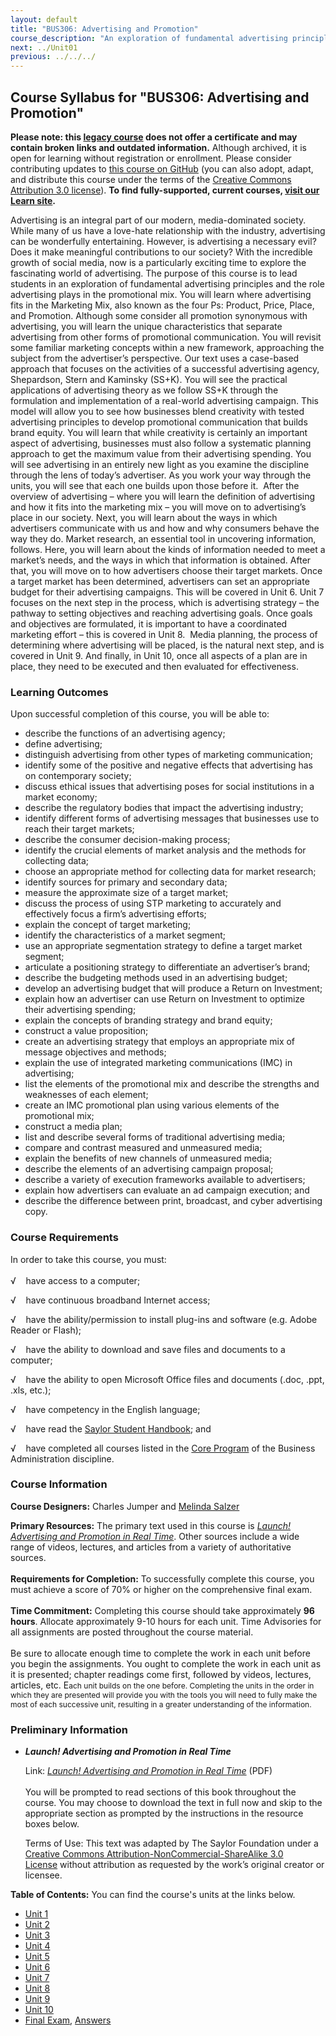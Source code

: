 ```yaml
---
layout: default
title: "BUS306: Advertising and Promotion"
course_description: "An exploration of fundamental advertising principles and the role advertising plays in the promotional mix, with particular emphasis on identifying the unique characteristics of advertising and examining familiar marketing concepts using an advertising framework."
next: ../Unit01
previous: ../../../
---
```

Course Syllabus for "BUS306: Advertising and Promotion"
-------------------------------------------------------

**Please note: this [legacy course](https://sayloracademy.zendesk.com/hc/en-us/articles/206089967) does not offer a certificate and may contain 
broken links and outdated information.** Although archived, it is open 
for learning without registration or enrollment. Please consider contributing 
updates to [this course on GitHub](https://github.com/saylordotorg/course_chem306) 
(you can also adopt, adapt, and distribute this course under the terms of 
the [Creative Commons Attribution 3.0 license](http://creativecommons.org/licenses/by/3.0/)). **To find fully-supported, current courses, [visit our 
Learn site](https://learn.saylor.org).**

Advertising is an integral part of our modern, media-dominated society.
While many of us have a love-hate relationship with the industry,
advertising can be wonderfully entertaining. However, is advertising a
necessary evil? Does it make meaningful contributions to our society?
With the incredible growth of social media, now is a particularly
exciting time to explore the fascinating world of advertising. The
purpose of this course is to lead students in an exploration of
fundamental advertising principles and the role advertising plays in the
promotional mix. You will learn where advertising fits in the Marketing
Mix, also known as the four Ps: Product, Price, Place, and Promotion.
Although some consider all promotion synonymous with advertising, you
will learn the unique characteristics that separate advertising from
other forms of promotional communication. You will revisit some familiar
marketing concepts within a new framework, approaching the subject from
the advertiser’s perspective. Our text uses a case-based approach that
focuses on the activities of a successful advertising agency,
Shepardson, Stern and Kaminsky (SS+K). You will see the practical
applications of advertising theory as we follow SS+K through the
formulation and implementation of a real-world advertising campaign.
This model will allow you to see how businesses blend creativity with
tested advertising principles to develop promotional communication that
builds brand equity. You will learn that while creativity is certainly
an important aspect of advertising, businesses must also follow a
systematic planning approach to get the maximum value from their
advertising spending. You will see advertising in an entirely new light
as you examine the discipline through the lens of today’s advertiser. As
you work your way through the units, you will see that each one builds
upon those before it.  After the overview of advertising – where you
will learn the definition of advertising and how it fits into the
marketing mix – you will move on to advertising’s place in our society.
Next, you will learn about the ways in which advertisers communicate
with us and how and why consumers behave the way they do. Market
research, an essential tool in uncovering information, follows. Here,
you will learn about the kinds of information needed to meet a market’s
needs, and the ways in which that information is obtained. After that,
you will move on to how advertisers choose their target markets. Once a
target market has been determined, advertisers can set an appropriate
budget for their advertising campaigns. This will be covered in Unit 6.
Unit 7 focuses on the next step in the process, which is advertising
strategy – the pathway to setting objectives and reaching advertising
goals. Once goals and objectives are formulated, it is important to have
a coordinated marketing effort – this is covered in Unit 8.  Media
planning, the process of determining where advertising will be placed,
is the natural next step, and is covered in Unit 9. And finally, in Unit
10, once all aspects of a plan are in place, they need to be executed
and then evaluated for effectiveness.

### Learning Outcomes

Upon successful completion of this course, you will be able to:  

-   describe the functions of an advertising agency;
-   define advertising;
-   distinguish advertising from other types of marketing communication;
-   identify some of the positive and negative effects that advertising
    has on contemporary society;
-   discuss ethical issues that advertising poses for social
    institutions in a market economy;
-   describe the regulatory bodies that impact the advertising industry;
-   identify different forms of advertising messages that businesses use
    to reach their target markets;
-   describe the consumer decision-making process;
-   identify the crucial elements of market analysis and the methods for
    collecting data;
-   choose an appropriate method for collecting data for market
    research;
-   identify sources for primary and secondary data;
-   measure the approximate size of a target market;
-   discuss the process of using STP marketing to accurately and
    effectively focus a firm’s advertising efforts;
-   explain the concept of target marketing;
-   identify the characteristics of a market segment;
-   use an appropriate segmentation strategy to define a target market
    segment;
-   articulate a positioning strategy to differentiate an advertiser’s
    brand;
-   describe the budgeting methods used in an advertising budget;
-   develop an advertising budget that will produce a Return on
    Investment;
-   explain how an advertiser can use Return on Investment to optimize
    their advertising spending;
-   explain the concepts of branding strategy and brand equity;
-   construct a value proposition;
-   create an advertising strategy that employs an appropriate mix of
    message objectives and methods;
-   explain the use of integrated marketing communications (IMC) in
    advertising;
-   list the elements of the promotional mix and describe the strengths
    and weaknesses of each element;
-   create an IMC promotional plan using various elements of the
    promotional mix;
-   construct a media plan;
-   list and describe several forms of traditional advertising media;
-   compare and contrast measured and unmeasured media;
-   explain the benefits of new channels of unmeasured media;
-   describe the elements of an advertising campaign proposal;
-   describe a variety of execution frameworks available to advertisers;
-   explain how advertisers can evaluate an ad campaign execution; and
-   describe the difference between print, broadcast, and cyber
    advertising copy.

### Course Requirements

In order to take this course, you must:  
    
 √    have access to a computer;  
  
 √    have continuous broadband Internet access;  
  
 √    have the ability/permission to install plug-ins and software (e.g.
Adobe Reader or Flash);  
  
 √    have the ability to download and save files and documents to a
computer;  
  
 √    have the ability to open Microsoft Office files and documents
(.doc, .ppt, .xls, etc.);  
  
 √    have competency in the English language;  
  
 √    have read the [Saylor Student
Handbook](http://www.saylor.org/site/wp-content/uploads/2012/05/Saylor-StudentHandbook.pdf);
and  
  
 √    have completed all courses listed in the [Core
Program](http://www.saylor.org/majors/business-administration/) of the
Business Administration discipline.

### Course Information

**Course Designers:** Charles Jumper and [Melinda
Salzer](http://www.saylor.org/faculty-o-t/#ProfessorMelindaSalzer)  
  
 **Primary Resources:** The primary text used in this course
is *[Launch! Advertising and Promotion in Real
Time](http://www.saylor.org/site/textbooks/Launch!%20Advertising%20and%20Promotion%20in%20Real%20Time.pdf)*.
Other sources include a wide range of videos, lectures, and articles
from a variety of authoritative sources.  
    
 **Requirements for Completion:** To successfully complete this course,
you must achieve a score of 70% or higher on the comprehensive final
exam.  
    
 **Time Commitment:** Completing this course should take approximately
**96 hours**. Allocate approximately 9-10 hours for each unit. Time
Advisories for all assignments are posted throughout the course
material.  
    
 Be sure to allocate enough time to complete the work in each unit
before you begin the assignments. You ought to complete the work in each
unit as it is presented; chapter readings come first, followed by
videos, lectures, articles, etc. E<span style="font-size: 12px;">ach
unit builds on the one before. Completing the units in the order in
which they are presented will provide you with the tools you will need
to fully make the most of each successive unit, resulting in a greater
understanding of the information.</span>

### Preliminary Information

-   ***Launch! Advertising and Promotion in Real Time***

    Link: *[Launch! Advertising and Promotion in Real
    Time](http://www.saylor.org/site/textbooks/Launch!%20Advertising%20and%20Promotion%20in%20Real%20Time.pdf)*
    (PDF)  
        
     You will be prompted to read sections of this book throughout the
    course. You may choose to download the text in full now and skip to
    the appropriate section as prompted by the instructions in the
    resource boxes below.  
      
     Terms of Use: This text was adapted by The Saylor Foundation under
    a [Creative Commons Attribution-NonCommercial-ShareAlike 3.0
    License](http://creativecommons.org/licenses/by-nc-sa/3.0/) without
    attribution as requested by the work’s original creator or licensee.

**Table of Contents:** You can find the course's units at the links below.

- [Unit 1](https://legacy.saylor.org/bus306/Unit01/)
- [Unit 2](https://legacy.saylor.org/bus306/Unit02/)
- [Unit 3](https://legacy.saylor.org/bus306/Unit03/)
- [Unit 4](https://legacy.saylor.org/bus306/Unit04/)
- [Unit 5](https://legacy.saylor.org/bus306/Unit05/)
- [Unit 6](https://legacy.saylor.org/bus306/Unit06/)
- [Unit 7](https://legacy.saylor.org/bus306/Unit07/)
- [Unit 8](https://legacy.saylor.org/bus306/Unit08/)
- [Unit 9](https://legacy.saylor.org/bus306/Unit09/)
- [Unit 10](https://legacy.saylor.org/bus306/Unit10/)
- [Final Exam](http://saylordotorg.github.io/LegacyExams/BUS/BUS306/BUS306-FinalExam.html), [Answers](http://saylordotorg.github.io/LegacyExams/BUS/BUS306/BUS306-FinalExam-Answers.html)
